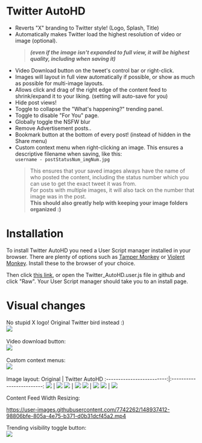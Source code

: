 # Twitter AutoHD
- Reverts "X" branding to Twitter style!  (Logo, Splash, Title)
- Automatically makes Twitter load the highest resolution of video or image (optional). <br/> 
  >***(even if the image isn't expanded to full view, it will be highest quality, including when saving it)***<br/>
- Video Download button on the tweet's control bar or right-click.<br/>
- Images will layout in full view automatically if possible, or show as much as possible for multi-image layouts.<br/>
- Allows click and drag of the right edge of the content feed to shrink/expand it to your liking. (setting will auto-save for you)
- Hide post views!
- Toggle to collapse the "What's happening?" trending panel.
- Toggle to disable "For You" page.
- Globally toggle the NSFW blur
- Remove Advertisement posts..
- Bookmark button at the bottom of every post! (instead of hidden in the Share menu)
- Custom context menu when right-clicking an image. This ensures a descriptive filename when saving, like this:</br>
`username - postStatusNum_imgNum.jpg`
  >This ensures that your saved images always have the name of who posted the content, including the status number which you can use to get the exact tweet it was from.<br/>
  >For posts with multiple images, it will also tack on the number that image was in the post.<br/>
  ><b>This should also greatly help with keeping your image folders organized :)</b>

# Installation
To install Twitter AutoHD you need a User Script manager installed in your browser. There are plenty of options such as [Tamper Monkey](https://www.tampermonkey.net/) or [Violent Monkey](https://github.com/violentmonkey/violentmonkey). Install these to the browser of your choice.

Then click [this link](https://github.com/Invertex/Twitter-AutoHD/raw/master/Twitter_AutoHD.user.js), or open the Twitter_AutoHD.user.js file in github and click "Raw". Your User Script manager should take you to an install page.

# Visual changes
No stupid X logo! Original Twitter bird instead :)</br>
<img src="https://cdn.discordapp.com/attachments/620469307532509195/1133032301182337054/image.png"/></br></br>
Video download button:<br/>
<img src="https://i.imgur.com/h5YeMWx.gif"/></br></br>
Custom context menus:<br/>
<a href="https://twitter.com/qt_mantis/status/1682837037135675392" target="_blank"><img src="https://i.gyazo.com/60a6ce0983f46e0d7fe360c01ee27e42.png"/></a></br></br>
Image layout:
Original           |  Twitter AutoHD
:-------------------------:|:-------------------------:
![](https://i.imgur.com/cjxXqNt.png)  |  ![](https://i.imgur.com/qsy98iZ.png)
![](https://i.imgur.com/4G9j1LV.png)  |  ![](https://i.imgur.com/feLZjrV.png)
![](https://i.imgur.com/58WQ11V.png)  |  ![](https://i.imgur.com/NmGJ0mS.png)
![](https://i.imgur.com/ktsufiJ.png)  |  ![](https://i.imgur.com/lneHyqo.png)

Content Feed Width Resizing:

https://user-images.githubusercontent.com/7742262/148937412-98806bfe-805a-4e75-b371-d0b31dcf45a2.mp4

Trending visibility toggle button:</br>
<img src="https://i.imgur.com/A3pSNxC.gif"/>
